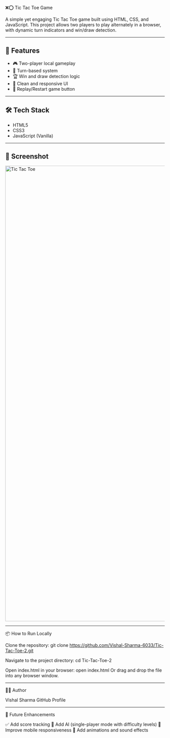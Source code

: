 ❌⭕ Tic Tac Toe Game

A simple yet engaging Tic Tac Toe game built using HTML, CSS, and JavaScript. This project allows two players to play alternately in a browser, with dynamic turn indicators and win/draw detection.

---

## 🚀 Features

- 🎮 Two-player local gameplay  
- 🔄 Turn-based system  
- 🏆 Win and draw detection logic  
- 🎨 Clean and responsive UI  
- 🔁 Replay/Restart game button

---

## 🛠️ Tech Stack

- HTML5  
- CSS3  
- JavaScript (Vanilla)

---

## 📸 Screenshot
<img width="1439" alt="Tic Tac Toe" src="https://github.com/user-attachments/assets/3d27caaa-9e46-4e88-9a41-6d90ce30541b" />

---

📦 How to Run Locally

Clone the repository:
git clone https://github.com/Vishal-Sharma-6033/Tic-Tac-Toe-2.git

Navigate to the project directory:
cd Tic-Tac-Toe-2

Open index.html in your browser:
open index.html
Or drag and drop the file into any browser window.

---
👨‍💻 Author

Vishal Sharma
GitHub Profile

---
📌 Future Enhancements

✅ Add score tracking
🤖 Add AI (single-player mode with difficulty levels)
📱 Improve mobile responsiveness
🎨 Add animations and sound effects
